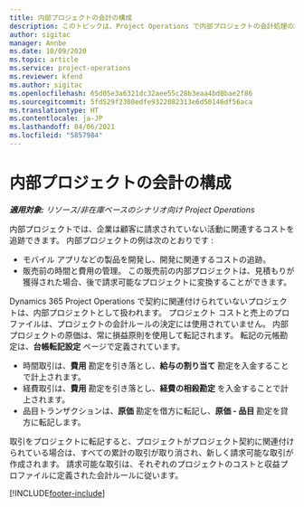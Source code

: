 ```yaml
---
title: 内部プロジェクトの会計の構成
description: このトピックは、Project Operations で内部プロジェクトの会計処理の設定方法について説明します。
author: sigitac
manager: Annbe
ms.date: 10/09/2020
ms.topic: article
ms.service: project-operations
ms.reviewer: kfend
ms.author: sigitac
ms.openlocfilehash: 65d05e3a6321dc32aee55c28b3eaa4bd0bae2f86
ms.sourcegitcommit: 5fd529f2308edfe9322082313e6d50146df56aca
ms.translationtype: HT
ms.contentlocale: ja-JP
ms.lasthandoff: 04/06/2021
ms.locfileid: "5857984"
---
```

# <a name="configure-accounting-for-internal-projects"></a>内部プロジェクトの会計の構成

_**適用対象:** リソース/非在庫ベースのシナリオ向け Project Operations_

内部プロジェクトでは、企業は顧客に請求されていない活動に関連するコストを追跡できます。 内部プロジェクトの例は次のとおりです :

- モバイル アプリなどの製品を開発し、開発に関連するコストの追跡。
- 販売前の時間と費用の管理。 この販売前の内部プロジェクトは、見積もりが獲得された場合、後で請求可能なプロジェクトに変換することができます。

Dynamics 365 Project Operations で契約に関連付けられていないプロジェクトは、内部プロジェクトとして扱われます。 プロジェクト コストと売上のプロファイルは、プロジェクトの会計ルールの決定には使用されていません。 内部プロジェクトの原価は、常に損益原則を使用して転記されます。 転記の元帳勘定は、**台帳転記設定** ページで定義されています。

- 時間取引は、**費用** 勘定を引き落とし、**給与の割り当て** 勘定を入金することで計上されます。
- 経費取引は、**費用** 勘定を引き落とし、**経費の相殺勘定** を入金することで計上されます。
- 品目トランザクションは、**原価** 勘定を借方に転記し、**原価 - 品目** 勘定を貸方に転記します。

取引をプロジェクトに転記すると、プロジェクトがプロジェクト契約に関連付けられている場合は、すべての累計の取引が取り消され、新しく請求可能な取引が作成されます。 請求可能な取引は、それぞれのプロジェクトのコストと収益プロファイルに定義された会計ルールに従います。




[!INCLUDE[footer-include](../includes/footer-banner.md)]
